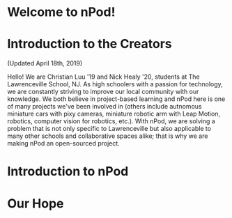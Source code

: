 # Welcome to nPod!

# Introduction to the Creators
(Updated April 18th, 2019)

Hello! We are Christian Luu '19 and Nick Healy '20, students at The Lawrenceville School, NJ. As high schoolers with a passion for technology, we are constantly striving to improve our local community with our knowledge. We both believe in project-based learning and nPod here is one of many projects we've been involved in (others include autnomous miniature cars with pixy cameras, miniature robotic arm with Leap Motion, robotics, computer vision for robotics, etc.). With nPod, we are solving a problem that is not only specific to Lawrenceville but also applicable to many other schools and collaborative spaces alike; that is why we are making nPod an open-sourced project.

# Introduction to nPod

# Our Hope
